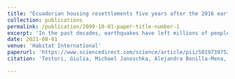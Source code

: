 ```yaml
---
title: "Ecuadorian housing resettlements five years after the 2016 earthquake: A critical analysis"
collection: publications
permalink: /publication/2009-10-01-paper-title-number-1
excerpt: 'In the past decades, earthquakes have left millions of people without homes across the world. Safe housing is crucial for the long-term wellbeing of the affected population. This article analyses the Ecuadorian housing reconstruction developed after the 7.8 magnitude 2016 earthquake, taking as case study the cities of Portoviejo, Manta, Bahia de Caraquez and Pedernales, located in the Manabi province, which jointly accommodate more than 90% of the resettlements built by the central government.The research aims to understand the implications of the top-down management reconstruction process and its impacts, five years after the earthquake, using as critical lens the inhabitants, the UN-Habitat principles for adequate housing and the Build Back Better principles of the Sendai Framework for post-disaster reconstruction. The work combines policy review, risk spatial analysis, semi-structured interviews, and constructive and architectural analysis. The article is the outcome of a transdisciplinary multi-scalar approach that analyses key long-term social implications, the quality and the spatial adaptations of the built environment. It finally offers some crucial recommendations for the long-term wellbeing of post-disaster housing strategies.'
date: 2021-08-01
venue: 'Habitat International'
paperurl: 'https://www.sciencedirect.com/science/article/pii/S0197397521001223'
citation: 'Testori, Giulia, Michael Janoschka, Alejandra Bonilla-Mena, and Ornella Iuorio. 2021. Ecuadorian Housing Resettlements Five Years after the 2016 Earthquake: A Critical Analysis. Habitat International 117: 102433. https://doi.org/10.1016/j.habitatint.2021.102433.'

---
```




